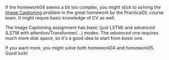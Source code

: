 If the homework04 seems a bit too complex, you might stick to solving the [Image Captioning](https://github.com/yandexdataschool/Practical_DL/tree/spring20/homework04) problem in the great homework by the PracticalDL course team. It might requre basic knowledge of CV as well. 

The Image Captioning assignment has _basic_ (just LSTM) and _advanced_ (LSTM with attention/Transformer/...)  modes. The _advanced_ one requires much more disk space, so it's a good idea to start from _basic_ one.

If you want more, you might solve both homework04 and homework05. Good luck!
